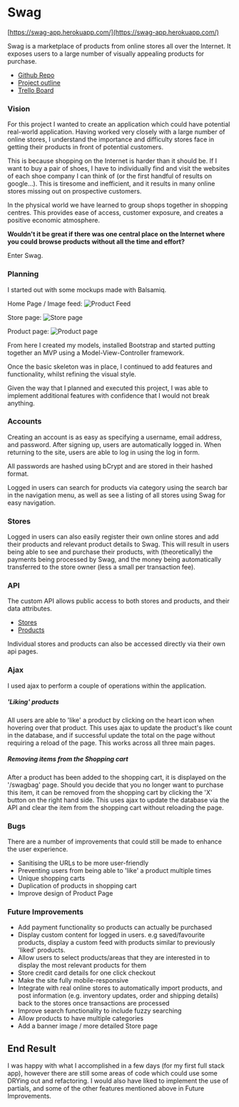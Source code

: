 # Swag
[https://swag-app.herokuapp.com/](https://swag-app.herokuapp.com/)

Swag is a marketplace of products from online stores all over the Internet. It exposes users to a large number of visually appealing products for purchase.

- [Github Repo](https://github.com/mattcameron/swag)
- [Project outline](https://gist.github.com/epoch/26528ddb95e2bcf52a49)
- [Trello Board](https://trello.com/b/GBXeXFYC/swag)

### Vision
For this project I wanted to create an application which could have potential real-world application. Having worked very closely with a large number of online stores, I understand the importance and difficulty stores face in getting their products in front of potential customers.

This is because shopping on the Internet is harder than it should be. If I want to buy a pair of shoes, I have to individually find and visit the websites of each shoe company I can think of (or the first handful of results on google...). This is tiresome and inefficient, and it results in many online stores missing out on prospective customers.

In the physical world we have learned to group shops together in shopping centres. This provides ease of access, customer exposure, and creates a positive economic atmosphere.

**Wouldn't it be great if there was one central place on the Internet where you could browse products without all the time and effort?**

Enter Swag.


### Planning
I started out with some mockups made with Balsamiq.

Home Page / Image feed:
![Product Feed](https://github.com/mattcameron/swag/blob/master/mockups/Home%20:%20Search.png?raw=true)

Store page:
![Store page](https://github.com/mattcameron/swag/blob/master/mockups/Store%20page.png?raw=true)

Product page:
![Product page](https://github.com/mattcameron/swag/blob/master/mockups/Product%20Page.png?raw=true)

From here I created my models, installed Bootstrap and started putting together an MVP using a Model-View-Controller framework.

Once the basic skeleton was in place, I continued to add features and functionality, whilst refining the visual style.

Given the way that I planned and executed this project, I was able to implement additional features with confidence that I would not break anything.

### Accounts
Creating an account is as easy as specifying a username, email address, and password. After signing up, users are automatically logged in. When returning to the site, users are able to log in using the log in form.

All passwords are hashed using bCrypt and are stored in their hashed format.

Logged in users can search for products via category using the search bar in the navigation menu, as well as see a listing of all stores using Swag for easy navigation.


### Stores
Logged in users can also easily register their own online stores and add their products and relevant product details to Swag. This will result in users being able to see and purchase their products, with (theoretically) the payments being processed by Swag, and the money being automatically transferred to the store owner (less a small per transaction fee).

### API
The custom API allows public access to both stores and products, and their data attributes.

- [Stores](https://swag-app.herokuapp.com/api/stores)
- [Products](https://swag-app.herokuapp.com/api/products)

Individual stores and products can also be accessed directly via their own api pages.

### Ajax
I used ajax to perform a couple of operations within the application.

##### 'Liking' products
All users are able to 'like' a product by clicking on the heart icon when hovering over that product. This uses ajax to update the product's like count in the database, and if successful update the total on the page without requiring a reload of the page. This works across all three main pages.

##### Removing items from the Shopping cart
After a product has been added to the shopping cart, it is displayed on the '/swagbag' page. Should you decide that you no longer want to purchase this item, it can be removed from the shopping cart by clicking the 'X' button on the right hand side. This uses ajax to update the database via the API and clear the item from the shopping cart without reloading the page.


### Bugs
There are a number of improvements that could still be made to enhance the user experience.

- Sanitising the URLs to be more user-friendly
- Preventing users from being able to 'like' a product multiple times
- Unique shopping carts
- Duplication of products in shopping cart
- Improve design of Product Page


### Future Improvements

- Add payment functionality so products can actually be purchased
- Display custom content for logged in users. e.g saved/favourite products, display a custom feed with products similar to previously 'liked' products.
- Allow users to select products/areas that they are interested in to display the most relevant products for them
- Store credit card details for one click checkout
- Make the site fully mobile-responsive
- Integrate with real online stores to automatically import products, and post information (e.g. inventory updates, order and shipping details) back to the stores once transactions are processed
- Improve search functionality to include fuzzy searching
- Allow products to have multiple categories
- Add a banner image / more detailed Store page

## End Result

I was happy with what I accomplished in a few days (for my first full stack app), however there are still some areas of code which could use some DRYing out and refactoring. I would also have liked to implement the use of partials, and some of the other features mentioned above in Future Improvements.

